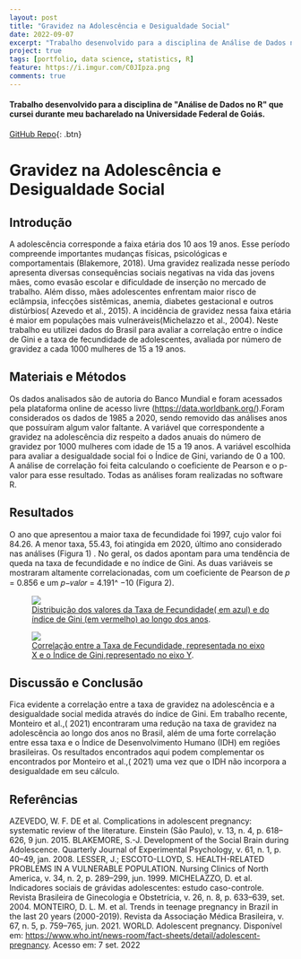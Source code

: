 ```yaml
---
layout: post
title: "Gravidez na Adolescência e Desigualdade Social"
date: 2022-09-07
excerpt: "Trabalho desenvolvido para a disciplina de Análise de Dados no R"
project: true
tags: [portfolio, data science, statistics, R]
feature: https://i.imgur.com/C0JIpza.png
comments: true
---
```


#### Trabalho desenvolvido para a disciplina de "Análise de Dados no R" que cursei durante meu bacharelado na Universidade Federal de Goiás. 


[GitHub Repo](https://github.com/mavilacamilla/DataAnalysisProjectUFG/){: .btn}

# Gravidez na Adolescência e Desigualdade Social

## Introdução

A adolescência corresponde a faixa etária dos 10 aos 19 anos. Esse período
compreende importantes mudanças físicas, psicológicas e comportamentais (Blakemore,
2018). Uma gravidez realizada nesse período apresenta diversas consequências sociais
negativas na vida das jovens mães, como evasão escolar e dificuldade de inserção no
mercado de trabalho. Além disso, mães adolescentes enfrentam maior risco de eclâmpsia,
infecções sistêmicas, anemia, diabetes gestacional e outros distúrbios( Azevedo et al., 2015).
A incidência de gravidez nessa faixa etária é maior em populações mais vulneráveis(Michelazzo et al., 2004). Neste trabalho eu utilizei dados do Brasil para avaliar a correlação entre o índice de Gini e a taxa de fecundidade de adolescentes, avaliada por número de gravidez a cada 1000 mulheres de 15 a 19 anos.

## Materiais e Métodos

Os dados analisados são de autoria do Banco Mundial e foram acessados pela plataforma online de acesso livre (https://data.worldbank.org/).Foram considerados os dados de 1985 a 2020, sendo removido das análises anos que possuíram algum valor faltante. A variável que correspondente a gravidez na adolescência diz respeito a dados anuais do número de gravidez por 1000 mulheres com idade de 15 a 19 anos. A variável escolhida para avaliar a desigualdade social foi o Índice de Gini, variando de 0 a 100. A análise de correlação foi feita calculando o coeficiente de Pearson e o p-valor para esse resultado.
Todas as análises foram realizadas no software R.

## Resultados

O ano que apresentou a maior taxa de fecundidade foi 1997, cujo valor foi 84.26. A menor taxa, 55.43, foi atingida em 2020, último ano considerado nas análises (Figura 1) . No geral, os dados apontam para uma tendência de queda na taxa de fecundidade e no índice de Gini.
As duas variáveis se mostraram altamente correlacionadas, com um coeficiente de Pearson de 𝑝 = 0.856 e um 𝑝−𝑣𝑎𝑙𝑜𝑟 = 4.191^ −10 (Figura 2).

<figure>
	<a href="https://i.imgur.com/kf1Qwb6.png"><img src="https://i.imgur.com/kf1Qwb6.png"></a>
	<figcaption><a href="https://i.imgur.com/kf1Qwb6.png" title="Figura 1.">Distribuição dos valores da Taxa de Fecundidade( em azul) e do índice de Gini (em vermelho) ao longo dos anos</a>.</figcaption>
</figure>

<figure>
	<a href="https://i.imgur.com/hBTvC7p.png"><img src="https://i.imgur.com/hBTvC7p.png"></a>
	<figcaption><a href="https://i.imgur.com/hBTvC7p.png" title="Figura 2.">Correlação entre a Taxa de Fecundidade, representada no eixo X e o Índice de Gini,representado no eixo Y</a>.</figcaption>
</figure>


## Discussão e Conclusão

Fica evidente a correlação entre a taxa de gravidez na adolescência e a desigualdade social
medida através do índice de Gini. Em trabalho recente, Monteiro et al.,( 2021) encontraram uma redução na taxa de gravidez na adolescência ao longo dos anos no Brasil, além de uma forte correlação entre essa taxa e o Índice de Desenvolvimento Humano (IDH) em regiões brasileiras. Os resultados encontrados aqui podem complementar os encontrados por Monteiro et al.,( 2021) uma vez que o IDH não incorpora a desigualdade em seu cálculo.

## Referências
AZEVEDO, W. F. DE et al. Complications in adolescent pregnancy: systematic review of the literature.
Einstein (São Paulo), v. 13, n. 4, p. 618–626, 9 jun. 2015.
BLAKEMORE, S.-J. Development of the Social Brain during Adolescence. Quarterly Journal of
Experimental Psychology, v. 61, n. 1, p. 40–49, jan. 2008.
LESSER, J.; ESCOTO-LLOYD, S. HEALTH-RELATED PROBLEMS IN A VULNERABLE POPULATION.
Nursing Clinics of North America, v. 34, n. 2, p. 289–299, jun. 1999.
MICHELAZZO, D. et al. Indicadores sociais de grávidas adolescentes: estudo caso-controle. Revista
Brasileira de Ginecologia e Obstetrícia, v. 26, n. 8, p. 633–639, set. 2004.
MONTEIRO, D. L. M. et al. Trends in teenage pregnancy in Brazil in the last 20 years (2000-2019).
Revista da Associação Médica Brasileira, v. 67, n. 5, p. 759–765, jun. 2021.
WORLD. Adolescent pregnancy. Disponível em:
<https://www.who.int/news-room/fact-sheets/detail/adolescent-pregnancy>. Acesso em: 7 set. 2022